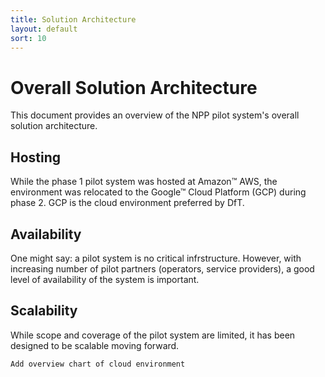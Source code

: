 ```yaml
---
title: Solution Architecture 
layout: default
sort: 10 
---
```

# Overall Solution Architecture 
This document provides an overview of the NPP pilot system's overall solution architecture.

## Hosting
While the phase 1 pilot system was hosted at Amazon&trade; AWS, the environment was relocated to the Google&trade; Cloud Platform (GCP) during phase 2. GCP is the cloud environment preferred by DfT.

## Availability
One might say: a pilot system is no critical infrstructure. However, with increasing number of pilot partners (operators, service providers), a good level of availability of the system is important. 


## Scalability
While scope and coverage of the pilot system are limited, it has been designed to be scalable moving forward.

``` danger
Add overview chart of cloud environment
```




